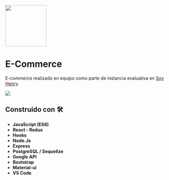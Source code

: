<div>
<p align='left'>
    <img style = "width: 130px" src='https://i.postimg.cc/qvqCzt3R/logosixbeer.png' </img>
</p>
</div>

# E-Commerce
E-commerce realizado en equipo como parte de instancia evaluativa en [Soy Henry](https://www.soyhenry.com/).

<p align='left'>
    <img src='https://user-images.githubusercontent.com/65245824/95817516-0a599d80-0cf8-11eb-9eee-d9bdba249a6d.png' </img>  
</p>

## Construido con 🛠️
* **JavaScript (ES6)**
* **React - Redux**
* **Hooks**
* **Node.Js**
* **Express**
* **PostgreSQL / Sequelize**
* **Google API**
* **Bootstrap**
* **Material-ui**
* **VS Code**

